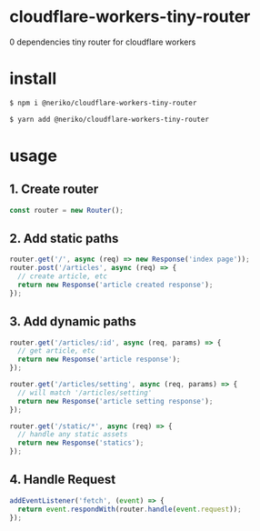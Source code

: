 # cloudflare-workers-tiny-router

0 dependencies tiny router for cloudflare workers

# install

```sh
$ npm i @neriko/cloudflare-workers-tiny-router
```

```sh
$ yarn add @neriko/cloudflare-workers-tiny-router
```

# usage

## 1. Create router

```ts
const router = new Router();
```

## 2. Add static paths

```ts
router.get('/', async (req) => new Response('index page'));
router.post('/articles', async (req) => {
  // create article, etc
  return new Response('article created response');
});
```

## 3. Add dynamic paths

```ts
router.get('/articles/:id', async (req, params) => {
  // get article, etc
  return new Response('article response');
});

router.get('/articles/setting', async (req, params) => {
  // will match '/articles/setting'
  return new Response('article setting response');
});

router.get('/static/*', async (req) => {
  // handle any static assets
  return new Response('statics');
});
```

## 4. Handle Request

```ts
addEventListener('fetch', (event) => {
  return event.respondWith(router.handle(event.request));
});
```

